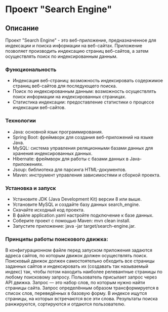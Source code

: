 # Проект "Search Engine"

## Описание
Проект "Search Engine" - это веб-приложение, предназначенное для индексации и поиска информации на веб-сайтах. Приложение позволяет производить индексацию страниц веб-сайтов, а затем осуществлять поиск по индексированным данным.

### Функциональность

* Индексация веб-страниц: возможность индексировать содержимое страниц веб-сайтов для последующего поиска.
* Поиск по индексированным данным: возможность осуществлять поиск информации на индексированных страницах.
* Статистика индексации: предоставление статистики о процессе индексации веб-сайтов.

### Технологии

* Java: основной язык программирования.
* Spring Boot: фреймворк для создания веб-приложений на языке Java.
* MySQL: система управления реляционными базами данных для хранения индексированных данных.
* Hibernate: фреймворк для работы с базами данных в Java-приложениях.
* Jsoup: библиотека для парсинга HTML-документов.
* Maven: инструмент управления зависимостями и сборкой проекта.

### Установка и запуск

* Установите JDK (Java Development Kit) версии 8 или выше.
* Установите MySQL и создайте базу данных search_engine.
* Скачайте исходный код проекта.
* В файле application.yaml настройте подключение к базе данных.
* Соберите проект с помощью Maven: mvn clean install.
* Запустите приложение: java -jar target/search-engine.jar.


### Принципы работы поискового движка:
В конфигурационном файле перед запуском приложения задаются адреса сайтов, по которым движок должен осуществлять поиск.
Поисковый движок должен самостоятельно обходить все страницы заданных сайтов и индексировать их (создавать так называемый индекс) так, чтобы потом находить наиболее релевантные страницы по любому поисковому запросу.
Пользователь присылает запрос через API движка. Запрос — это набор слов, по которым нужно найти страницы сайта.
Запрос определённым образом трансформируется в список слов, переведённых в базовую форму.
В индексе ищутся страницы, на которых встречаются все эти слова.
Результаты поиска ранжируются, сортируются и отдаются пользователю.